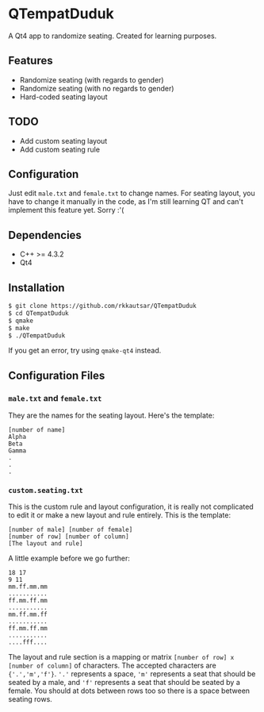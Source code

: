 QTempatDuduk
============

A Qt4 app to randomize seating. Created for learning purposes.

## Features
- Randomize seating (with regards to gender)
- Randomize seating (with no regards to gender)
- Hard-coded seating layout

## TODO
- Add custom seating layout
- Add custom seating rule

## Configuration
Just edit `male.txt` and `female.txt` to change names.
For seating layout, you have to change it manually in the code, as I'm still learning QT and can't implement this feature yet. Sorry :'(

## Dependencies
- C++ >= 4.3.2
- Qt4

## Installation
```sh
$ git clone https://github.com/rkkautsar/QTempatDuduk
$ cd QTempatDuduk
$ qmake
$ make
$ ./QTempatDuduk
```
If you get an error, try using `qmake-qt4` instead.

## Configuration Files
### `male.txt` and `female.txt`
They are the names for the seating layout. Here's the template:
```
[number of name]
Alpha
Beta
Gamma
.
.
.
```

### `custom.seating.txt`
This is the custom rule and layout configuration, it is really not complicated to edit it or make a new layout and rule entirely. This is the template:
```
[number of male] [number of female]
[number of row] [number of column]
[The layout and rule]
```
A little example before we go further:
```
18 17
9 11
mm.ff.mm.mm
...........
ff.mm.ff.mm
...........
mm.ff.mm.ff
...........
ff.mm.ff.mm
...........
....fff....
```
The layout and rule section is a mapping or matrix `[number of row] x [number of column]` of characters. The accepted characters are `{'.','m','f'}`. `'.'` represents a space, `'m'` represents a seat that should be seated by a male, and `'f'` represents a seat that should be seated by a female. You should at dots between rows too so there is a space between seating rows.

